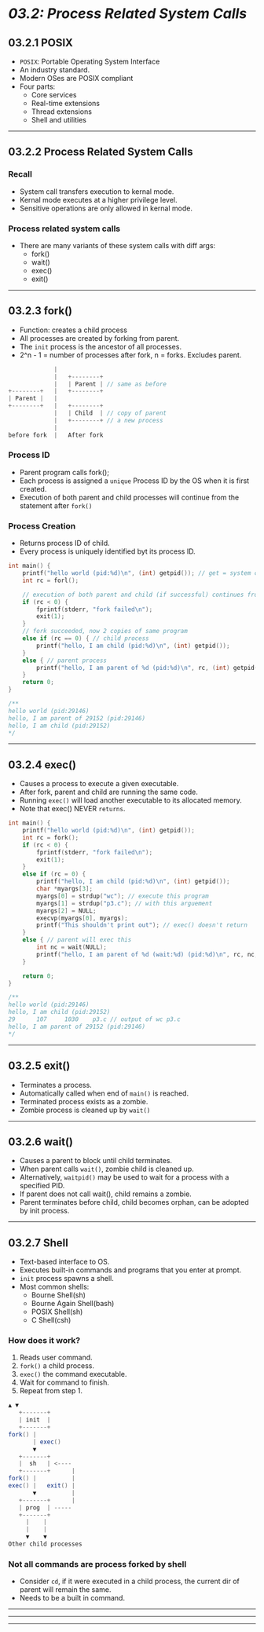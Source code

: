# _03.2: Process Related System Calls_
## __03.2.1 POSIX__
- `POSIX`: Portable Operating System Interface
- An industry standard.
- Modern OSes are POSIX compliant
- Four parts:
    - Core services
    - Real-time extensions
    - Thread extensions
    - Shell and utilities
--------------------------------------------------
## __03.2.2 Process Related System Calls__
### Recall
- System call transfers execution to kernal mode.
- Kernal mode executes at a higher privilege level.
- Sensitive operations are only allowed in kernal mode.

### Process related system calls
- There are many variants of these system calls with diff args:
    - fork()
    - wait()
    - exec()
    - exit()

--------------------------------------------------
## __03.2.3 fork()__
- Function: creates a child process
- All processes are created by forking from parent.
- The `init` process is the ancestor of all processes.
- 2^n - 1 = number of processes after fork, n = forks. Excludes parent.

```java
             |
             |   +--------+
             |   | Parent | // same as before
+--------+   |   +--------+
| Parent |   |
+--------+   |   +--------+
             |   | Child  | // copy of parent
             |   +--------+ // a new process
             |
before fork  |   After fork
```

### Process ID
- Parent program calls fork();
- Each process is assigned a `unique` Process ID by the OS when it is first created.
- Execution of both parent and child processes will continue from the statement after `fork()`

### Process Creation
- Returns process ID of child.
- Every process is uniquely identified byt its process ID.

```c
int main() {
    printf("hello world (pid:%d)\n", (int) getpid()); // get = system call
    int rc = forl();

    // execution of both parent and child (if successful) continues from here.
    if (rc < 0) {
        fprintf(stderr, "fork failed\n");
        exit(1);
    }
    // fork succeeded, now 2 copies of same program
    else if (rc == 0) { // child process
        printf("hello, I am child (pid:%d)\n", (int) getpid());
    }
    else { // parent process
        printf("hello, I am parent of %d (pid:%d)\n", rc, (int) getpid());
    }
    return 0;
}

/**
hello world (pid:29146)
hello, I am parent of 29152 (pid:29146)
hello, I am child (pid:29152)
*/
```
--------------------------------------------------
## __03.2.4 exec()__
- Causes a process to execute a given executable.
- After fork, parent and child are running the same code.
- Running `exec()` will load another executable to its allocated memory.
- Note that exec() NEVER `returns`.
```c
int main() {
    printf("hello world (pid:%d)\n", (int) getpid());
    int rc = fork();
    if (rc < 0) {
        fprintf(stderr, "fork failed\n");
        exit(1);
    }
    else if (rc = 0) {
        printf("hello, I am child (pid:%d)\n", (int) getpid());
        char *myargs[3];
        myargs[0] = strdup("wc"); // execute this program
        myargs[1] = strdup("p3.c"); // with this arguement
        myargs[2] = NULL;
        execvp(myargs[0], myargs);
        printf("This shouldn't print out"); // exec() doesn't return
    }
    else { // parent will exec this
        int nc = wait(NULL);
        printf("hello, I am parent of %d (wait:%d) (pid:%d)\n", rc, nc, (int) getpid());
    }

    return 0;
}

/**
hello world (pid:29146)
hello, I am child (pid:29152)
29      107     1030    p3.c // output of wc p3.c
hello, I am parent of 29152 (pid:29146)
*/
```
--------------------------------------------------
## __03.2.5 exit()__
- Terminates a process.
- Automatically called when end of `main()` is reached.
- Terminated process exists as a zombie.
- Zombie process is cleaned up by `wait()`
--------------------------------------------------
## __03.2.6 wait()__
- Causes a parent to block until child terminates.
- When parent calls `wait()`, zombie child is cleaned up.
- Alternatively, `waitpid()` may be used to wait for a process with a specified PID.
- If parent does not call wait(), child remains a zombie.
- Parent terminates before child, child becomes orphan, can be adopted by init process.
--------------------------------------------------
## __03.2.7 Shell__
- Text-based interface to OS.
- Executes built-in commands and programs that you enter at prompt.
- `init` process spawns a shell.
- Most common shells:
    - Bourne Shell(sh)
    - Bourne Again Shell(bash)
    - POSIX Shell(sh)
    - C Shell(csh)

### How does it work?
1. Reads user command.
2. `fork()` a child process.
3. `exec()` the command executable.
4. Wait for command to finish.
5. Repeat from step 1.

```java
▲ ▼
   +-------+
   | init  |
   +-------+
fork() |
       | exec()
       ▼
   +-------+
   |  sh   | <----
   +-------+      |
fork() |          |
exec() |   exit() |
       ▼          |
   +-------+      |
   | prog  | -----
   +-------+
     |    |
     |    |
     ▼    ▼
Other child processes
```

### Not all commands are process forked by shell
- Consider `cd`, if it were executed in a child process, the current dir of parent will remain the same.
- Needs to be a built in command.
--------------------------------------------------
--------------------------------------------------
--------------------------------------------------